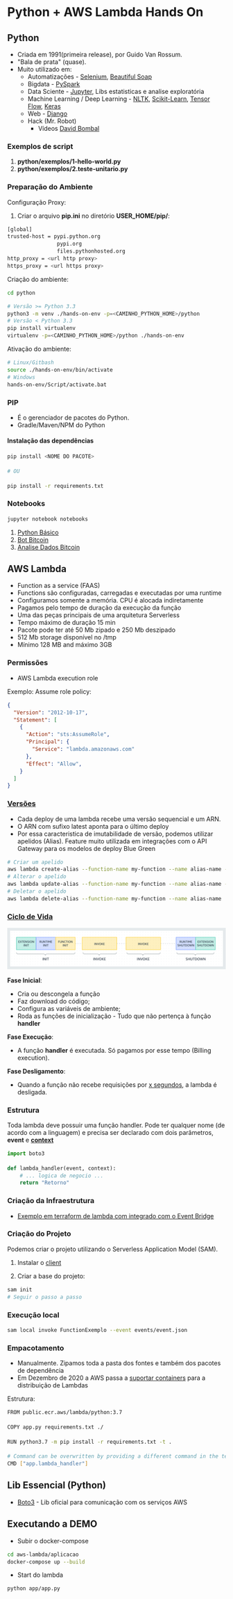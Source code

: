 # Python + AWS Lambda Hands On

## Python

- Criada em 1991(primeira release), por Guido Van Rossum.
- "Bala de prata" (quase).
- Muito utilizado em:
  - Automatizações - [Selenium](https://selenium-python.readthedocs.io/), [Beautiful Soap](https://www.crummy.com/software/BeautifulSoup/bs4/doc/)
  - Bigdata - [PySpark](http://spark.apache.org/docs/latest/api/python/)
  - Data Sciente - [Jupyter](https://jupyter.readthedocs.io/en/latest/), Libs estatisticas e analise exploratória
  - Machine Learning / Deep Learning - [NLTK](https://www.nltk.org/), [Scikit-Learn](https://scikit-learn.org/stable/), [Tensor Flow](https://www.tensorflow.org/?hl=pt-br), [Keras](https://keras.io/)
  - Web - [Django](https://www.djangoproject.com/)
  - Hack (Mr. Robot)
    - Vídeos [David Bombal](https://www.youtube.com/channel/UCP7WmQ_U4GB3K51Od9QvM0w)

### Exemplos de script

1. **python/exemplos/1-hello-world.py**
2. **python/exemplos/2.teste-unitario.py**

### Preparação do Ambiente

Configuração Proxy:

1. Criar o arquivo **pip.ini** no diretório **USER_HOME/pip/**:

```sh
[global]
trusted-host = pypi.python.org
                pypi.org
                files.pythonhosted.org
http_proxy = <url http proxy>
https_proxy = <url https proxy>
```

Criação do ambiente:

```sh
cd python
```

```sh
# Versão >= Python 3.3
python3 -m venv ./hands-on-env -p=<CAMINHO_PYTHON_HOME>/python
# Versão < Python 3.3
pip install virtualenv
virtualenv -p=<CAMINHO_PYTHON_HOME>/python ./hands-on-env
```

Ativação do ambiente:

```sh
# Linux/Gitbash
source ./hands-on-env/bin/activate
# Windows
hands-on-env/Script/activate.bat
```

### PIP

- É o gerenciador de pacotes do Python.
- Gradle/Maven/NPM do Python

#### Instalação das dependências

```sh
pip install <NOME DO PACOTE>

# OU

pip install -r requirements.txt
```

### Notebooks

```sh
jupyter notebook notebooks
```

1. [Python Básico](https://github.com/ortisan/python-aws-lambda-hands-on/blob/main/python/notebooks/1-PythonBasico.ipynb)
1. [Bot Bitcoin](https://github.com/ortisan/python-aws-lambda-hands-on/blob/main/python/notebooks/2-BotBitcoinNow.ipynb)
1. [Analise Dados Bitcoin](https://github.com/ortisan/python-aws-lambda-hands-on/blob/main/python/notebooks/3-AnalyticsBitcoinPrice.ipynb)

## AWS Lambda

- Function as a service (FAAS)
- Functions são configuradas, carregadas e executadas por uma runtime
- Configuramos somente a memória. CPU é alocada indiretamente
- Pagamos pelo tempo de duração da execução da função
- Uma das peças principais de uma arquitetura Serverless
- Tempo máximo de duração 15 min
- Pacote pode ter até 50 Mb zipado e 250 Mb deszipado
- 512 Mb storage disponível no /tmp
- Mínimo 128 MB and máximo 3GB

### Permissões

- AWS Lambda execution role

Exemplo: Assume role policy:

```json
{
  "Version": "2012-10-17",
  "Statement": [
    {
      "Action": "sts:AssumeRole",
      "Principal": {
        "Service": "lambda.amazonaws.com"
      },
      "Effect": "Allow",
    }
  ]
}
```

### [Versões](https://docs.aws.amazon.com/lambda/latest/dg/configuration-aliases.html)

- Cada deploy de uma lambda recebe uma versão sequencial e um ARN.
- O ARN com sufixo latest aponta para o último deploy
- Por essa caracteristica de imutabilidade de versão, podemos utilizar apelidos (Alias). Feature muito utilizada em integrações com o API Gateway para os modelos de deploy Blue Green

```sh
# Criar um apelido
aws lambda create-alias --function-name my-function --name alias-name --function-version version-number --description " "
# Alterar o apelido
aws lambda update-alias --function-name my-function --name alias-name --function-version version-number 
# Deletar o apelido
aws lambda delete-alias --function-name my-function --name alias-name 
```

### [Ciclo de Vida](https://docs.aws.amazon.com/lambda/latest/dg/runtimes-context.html)

![image](images/lambda-lifecycle.png)

**Fase Inicial**:

- Cria ou descongela a função
- Faz download do código;
- Configura as variáveis de ambiente;
- Roda as funções de inicialização - Tudo que não pertença à função **handler**

**Fase Execução**:

- A função **handler** é executada. Só pagamos por esse tempo (Billing execution).

**Fase Desligamento**:

- Quando a função não recebe requisições por [x segundos](https://acloudguru.com/blog/engineering/how-long-does-aws-lambda-keep-your-idle-functions-around-before-a-cold-start), a lambda é desligada.

### Estrutura

Toda lambda deve possuir uma função handler. Pode ter qualquer nome (de acordo com a linguagem) e precisa ser declarado com dois parâmetros, **event** e [**context**](https://docs.aws.amazon.com/lambda/latest/dg/python-context.html)

```py
import boto3

def lambda_handler(event, context):
    # ... logica de negocio ...
    return "Retorno"

```

### Criação da Infraestrutura

- [Exemplo em terraform de lambda com integrado com o Event Bridge](https://github.com/ortisan/aws-terraform-recipes/tree/main/lambda/lambda-eventbridge)

### Criação do Projeto

Podemos criar o projeto utilizando o Serverless Application Model (SAM).

1. Instalar o [client](https://docs.aws.amazon.com/serverless-application-model/latest/developerguide/serverless-sam-cli-install.html)

2. Criar a base do projeto:
  ```sh
  sam init
  # Seguir o passo a passo
  ```

### Execução local

```sh
sam local invoke FunctionExemplo --event events/event.json
```

### Empacotamento

- Manualmente. Zipamos toda a pasta dos fontes e também dos pacotes de dependência
- Em Dezembro de 2020 a AWS passa a [suportar containers](https://docs.aws.amazon.com/lambda/latest/dg/lambda-releases.html) para a distribuição de Lambdas

Estrutura:

```sh
FROM public.ecr.aws/lambda/python:3.7

COPY app.py requirements.txt ./

RUN python3.7 -m pip install -r requirements.txt -t .

# Command can be overwritten by providing a different command in the template directly.
CMD ["app.lambda_handler"]
```

## Lib Essencial (Python)

- [Boto3](https://boto3.amazonaws.com/v1/documentation/api/latest/index.html) - Lib oficial para comunicação com os serviços AWS

## Executando a DEMO

- Subir o docker-compose

```sh
cd aws-lambda/aplicacao
docker-compose up --build 
```

- Start do lambda

```sh
python app/app.py 
```
